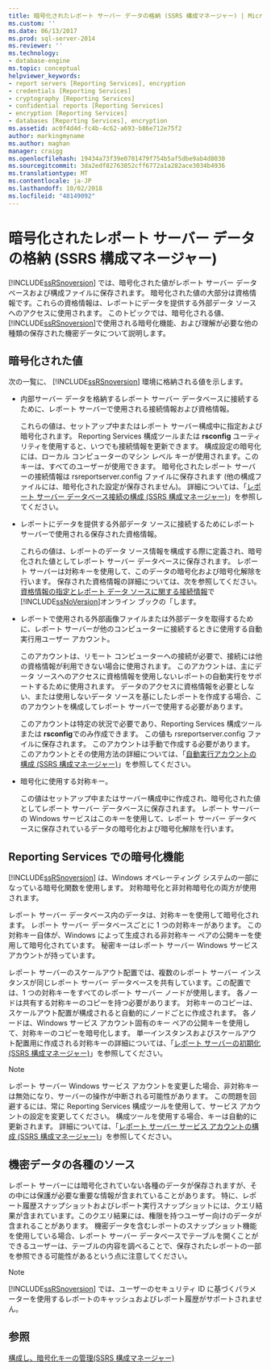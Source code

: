 ```yaml
---
title: 暗号化されたレポート サーバー データの格納 (SSRS 構成マネージャー) | Microsoft Docs
ms.custom: ''
ms.date: 06/13/2017
ms.prod: sql-server-2014
ms.reviewer: ''
ms.technology:
- database-engine
ms.topic: conceptual
helpviewer_keywords:
- report servers [Reporting Services], encryption
- credentials [Reporting Services]
- cryptography [Reporting Services]
- confidential reports [Reporting Services]
- encryption [Reporting Services]
- databases [Reporting Services], encryption
ms.assetid: ac0f4d4d-fc4b-4c62-a693-b86e712e75f2
author: markingmyname
ms.author: maghan
manager: craigg
ms.openlocfilehash: 19434a73f39e0701479f754b5af5dbe9ab4d8030
ms.sourcegitcommit: 3da2edf82763852cff6772a1a282ace3034b4936
ms.translationtype: MT
ms.contentlocale: ja-JP
ms.lasthandoff: 10/02/2018
ms.locfileid: "48149092"
---
```

# <a name="store-encrypted-report-server-data-ssrs-configuration-manager"></a>暗号化されたレポート サーバー データの格納 (SSRS 構成マネージャー)
  [!INCLUDE[ssRSnoversion](../../includes/ssrsnoversion-md.md)] では、暗号化された値がレポート サーバー データベースおよび構成ファイルに保存されます。 暗号化された値の大部分は資格情報です。これらの資格情報は、レポートにデータを提供する外部データ ソースへのアクセスに使用されます。 このトピックでは、暗号化される値、 [!INCLUDE[ssRSnoversion](../../includes/ssrsnoversion-md.md)]で使用される暗号化機能、および理解が必要な他の種類の保存された機密データについて説明します。  
  
## <a name="encrypted-values"></a>暗号化された値  
 次の一覧に、 [!INCLUDE[ssRSnoversion](../../includes/ssrsnoversion-md.md)] 環境に格納される値を示します。  
  
-   内部サーバー データを格納するレポート サーバー データベースに接続するために、レポート サーバーで使用される接続情報および資格情報。  
  
     これらの値は、セットアップ中またはレポート サーバー構成中に指定および暗号化されます。 Reporting Services 構成ツールまたは **rsconfig** ユーティリティを使用すると、いつでも接続情報を更新できます。 構成設定の暗号化には、ローカル コンピューターのマシン レベル キーが使用されます。このキーは、すべてのユーザーが使用できます。 暗号化されたレポート サーバーの接続情報は rsreportserver.config ファイルに保存されます (他の構成ファイルには、暗号化された設定が保存されません)。 詳細については、「[レポート サーバー データベース接続の構成 &#40;SSRS 構成マネージャー&#41;](../../sql-server/install/configure-a-report-server-database-connection-ssrs-configuration-manager.md)」を参照してください。  
  
-   レポートにデータを提供する外部データ ソースに接続するためにレポート サーバーで使用される保存された資格情報。  
  
     これらの値は、レポートのデータ ソース情報を構成する際に定義され、暗号化された値としてレポート サーバー データベースに保存されます。 レポート サーバーは対称キーを使用して、このデータの暗号化および暗号化解除を行います。 保存された資格情報の詳細については、次を参照してください。[資格情報の指定とレポート データ ソースに関する接続情報](../../integration-services/connection-manager/data-sources.md)で[!INCLUDE[ssNoVersion](../../includes/ssnoversion-md.md)]オンライン ブックの「します。  
  
-   レポートで使用される外部画像ファイルまたは外部データを取得するために、レポート サーバーが他のコンピューターに接続するときに使用する自動実行用ユーザー アカウント。  
  
     このアカウントは、リモート コンピューターへの接続が必要で、接続には他の資格情報が利用できない場合に使用されます。 このアカウントは、主にデータ ソースへのアクセスに資格情報を使用しないレポートの自動実行をサポートするために使用されます。 データのアクセスに資格情報を必要としない、または使用しないデータ ソースを基にしたレポートを作成する場合、このアカウントを構成してレポート サーバーで使用する必要があります。  
  
     このアカウントは特定の状況で必要であり、Reporting Services 構成ツールまたは **rsconfig**でのみ作成できます。 この値も rsreportserver.config ファイルに保存されます。 このアカウントは手動で作成する必要があります。 このアカウントとその使用方法の詳細については、「[自動実行アカウントの構成 &#40;SSRS 構成マネージャー&#41;](configure-the-unattended-execution-account-ssrs-configuration-manager.md)」を参照してください。  
  
-   暗号化に使用する対称キー。  
  
     この値はセットアップ中またはサーバー構成中に作成され、暗号化された値としてレポート サーバー データベースに保存されます。 レポート サーバーの Windows サービスはこのキーを使用して、レポート サーバー データベースに保存されているデータの暗号化および暗号化解除を行います。  
  
## <a name="encryption-functionality-in-reporting-services"></a>Reporting Services での暗号化機能  
 [!INCLUDE[ssRSnoversion](../../includes/ssrsnoversion-md.md)] は、Windows オペレーティング システムの一部になっている暗号化関数を使用します。 対称暗号化と非対称暗号化の両方が使用されます。  
  
 レポート サーバー データベース内のデータは、対称キーを使用して暗号化されます。 レポート サーバー データベースごとに 1 つの対称キーがあります。 この対称キー自体が、Windows によって生成される非対称キー ペアの公開キーを使用して暗号化されています。 秘密キーはレポート サーバー Windows サービス アカウントが持っています。  
  
 レポート サーバーのスケールアウト配置では、複数のレポート サーバー インスタンスが同じレポート サーバー データベースを共有しています。この配置では、1 つの対称キーをすべてのレポート サーバー ノードが使用します。 各ノードは共有する対称キーのコピーを持つ必要があります。 対称キーのコピーは、スケールアウト配置が構成されると自動的にノードごとに作成されます。 各ノードは、Windows サービス アカウント固有のキー ペアの公開キーを使用して、対称キーのコピーを暗号化します。 単一インスタンスおよびスケールアウト配置用に作成される対称キーの詳細については、「[レポート サーバーの初期化 &#40;SSRS 構成マネージャー&#41;](ssrs-encryption-keys-initialize-a-report-server.md)」を参照してください。  
  
> [!NOTE]  
>  レポート サーバー Windows サービス アカウントを変更した場合、非対称キーは無効になり、サーバーの操作が中断される可能性があります。 この問題を回避するには、常に Reporting Services 構成ツールを使用して、サービス アカウントの設定を変更してください。 構成ツールを使用する場合、キーは自動的に更新されます。 詳細については、「[レポート サーバー サービス アカウントの構成 &#40;SSRS 構成マネージャー&#41;](configure-the-report-server-service-account-ssrs-configuration-manager.md)」を参照してください。  
  
## <a name="other-sources-of-confidential-data"></a>機密データの各種のソース  
 レポート サーバーには暗号化されていない各種のデータが保存されますが、その中には保護が必要な重要な情報が含まれていることがあります。 特に、レポート履歴スナップショットおよびレポート実行スナップショットには、クエリ結果が含まれています。このクエリ結果には、権限を持つユーザー向けのデータが含まれることがあります。 機密データを含むレポートのスナップショット機能を使用している場合、レポート サーバー データベースでテーブルを開くことができるユーザーは、テーブルの内容を調べることで、保存されたレポートの一部を参照できる可能性があるという点に注意してください。  
  
> [!NOTE]  
>  [!INCLUDE[ssRSnoversion](../../includes/ssrsnoversion-md.md)] では、ユーザーのセキュリティ ID に基づくパラメーターを使用するレポートのキャッシュおよびレポート履歴がサポートされません。  
  
## <a name="see-also"></a>参照  
 [構成し、暗号化キーの管理&#40;SSRS 構成マネージャー&#41;](ssrs-encryption-keys-manage-encryption-keys.md)  
  
  

